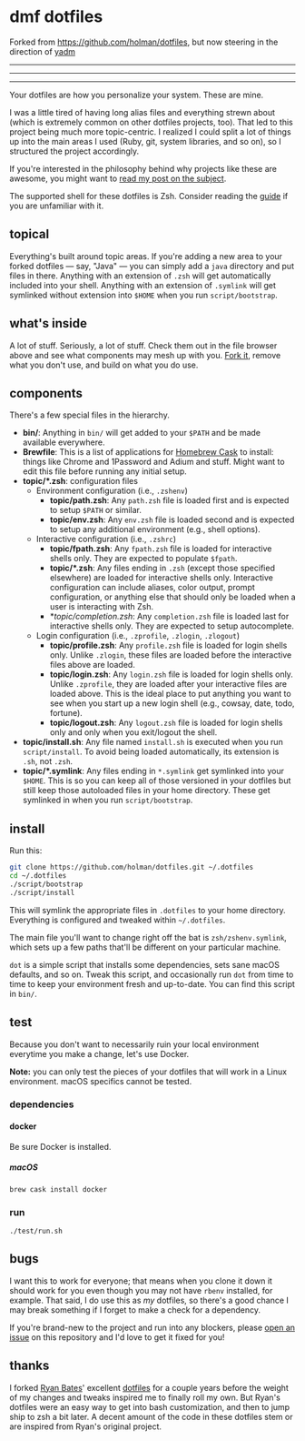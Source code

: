 # dmf dotfiles

Forked from https://github.com/holman/dotfiles, but now steering in the
direction of [yadm](https://yadm.io/docs/bootstrap)

---
---
---

Your dotfiles are how you personalize your system. These are mine.

I was a little tired of having long alias files and everything strewn about
(which is extremely common on other dotfiles projects, too). That led to this
project being much more topic-centric. I realized I could split a lot of things
up into the main areas I used (Ruby, git, system libraries, and so on), so I
structured the project accordingly.

If you're interested in the philosophy behind why projects like these are
awesome, you might want to [read my post on the
subject](http://zachholman.com/2010/08/dotfiles-are-meant-to-be-forked/).

The supported shell for these dotfiles is Zsh.  Consider reading the
[guide](http://zsh.sourceforge.net/Guide/zshguide.html) if you are
unfamiliar with it.

## topical

Everything's built around topic areas. If you're adding a new area to your
forked dotfiles — say, "Java" — you can simply add a `java` directory and put
files in there. Anything with an extension of `.zsh` will get automatically
included into your shell. Anything with an extension of `.symlink` will get
symlinked without extension into `$HOME` when you run `script/bootstrap`.

## what's inside

A lot of stuff. Seriously, a lot of stuff. Check them out in the file browser
above and see what components may mesh up with you.
[Fork it](https://github.com/holman/dotfiles/fork), remove what you don't
use, and build on what you do use.

## components

There's a few special files in the hierarchy.

- **bin/**: Anything in `bin/` will get added to your `$PATH` and be made
  available everywhere.
- **Brewfile**: This is a list of applications for
  [Homebrew Cask](http://caskroom.io) to install: things like Chrome
  and 1Password and Adium and stuff. Might want to edit this file
  before running any initial setup.
- **topic/\*.zsh**: configuration files
    - Environment configuration (i.e., `.zshenv`)
        - **topic/path.zsh**: Any `path.zsh` file is loaded first and
          is expected to setup `$PATH` or similar.
        - **topic/env.zsh**: Any `env.zsh` file is loaded
          second and is expected to setup any additional environment
          (e.g., shell options).
    - Interactive configuration (i.e., `.zshrc`)
        - **topic/fpath.zsh**: Any `fpath.zsh` file is loaded for
          interactive shells only.  They are expected to populate
          `$fpath`.
        - **topic/\*.zsh**: Any files ending in `.zsh` (except those
          specified elsewhere) are loaded for interactive shells only.
          Interactive configuration can include aliases, color output,
          prompt configuration, or anything else that should only be
          loaded when a user is interacting with Zsh.
        - **topic/*completion.zsh**: Any `completion.zsh` file is
          loaded last for interactive shells only.  They are expected
          to setup autocomplete.
    - Login configuration (i.e., `.zprofile`, `.zlogin`, `.zlogout`)
        - **topic/profile.zsh**: Any `profile.zsh` file is loaded for
          login shells only.  Unlike `.zlogin`, these files are loaded
          before the interactive files above are loaded.
        - **topic/login.zsh**: Any `login.zsh` file is loaded for login
          shells only.  Unlike `.zprofile`, they are loaded after your
          interactive files are loaded above.  This is the ideal place
          to put anything you want to see when you start up a new login
          shell (e.g., cowsay, date, todo, fortune).
        - **topic/logout.zsh**: Any `logout.zsh` file is loaded for
          login shells only and only when you exit/logout the shell.
- **topic/install.sh**: Any file named `install.sh` is executed when you
  run `script/install`. To avoid being loaded automatically, its
  extension is `.sh`, not `.zsh`.
- **topic/\*.symlink**: Any files ending in `*.symlink` get symlinked into
  your `$HOME`.  This is so you can keep all of those versioned in your
  dotfiles but still keep those autoloaded files in your home
  directory. These get symlinked in when you run `script/bootstrap`.

## install

Run this:

```sh
git clone https://github.com/holman/dotfiles.git ~/.dotfiles
cd ~/.dotfiles
./script/bootstrap
./script/install
```

This will symlink the appropriate files in `.dotfiles` to your home directory.
Everything is configured and tweaked within `~/.dotfiles`.

The main file you'll want to change right off the bat is
`zsh/zshenv.symlink`, which sets up a few paths that'll be different on
your particular machine.

`dot` is a simple script that installs some dependencies, sets sane macOS
defaults, and so on. Tweak this script, and occasionally run `dot` from
time to time to keep your environment fresh and up-to-date. You can find
this script in `bin/`.

## test

Because you don't want to necessarily ruin your local environment
everytime you make a change, let's use Docker.

**Note:** you can only test the pieces of your dotfiles that will work
in a Linux environment.  macOS specifics cannot be tested.

### dependencies

#### docker

Be sure Docker is installed.

##### macOS

    brew cask install docker

### run

    ./test/run.sh

## bugs

I want this to work for everyone; that means when you clone it down it should
work for you even though you may not have `rbenv` installed, for example. That
said, I do use this as *my* dotfiles, so there's a good chance I may break
something if I forget to make a check for a dependency.

If you're brand-new to the project and run into any blockers, please
[open an issue](https://github.com/holman/dotfiles/issues) on this repository
and I'd love to get it fixed for you!

## thanks

I forked [Ryan Bates](http://github.com/ryanb)' excellent
[dotfiles](http://github.com/ryanb/dotfiles) for a couple years before the
weight of my changes and tweaks inspired me to finally roll my own. But Ryan's
dotfiles were an easy way to get into bash customization, and then to jump ship
to zsh a bit later. A decent amount of the code in these dotfiles stem or are
inspired from Ryan's original project.
